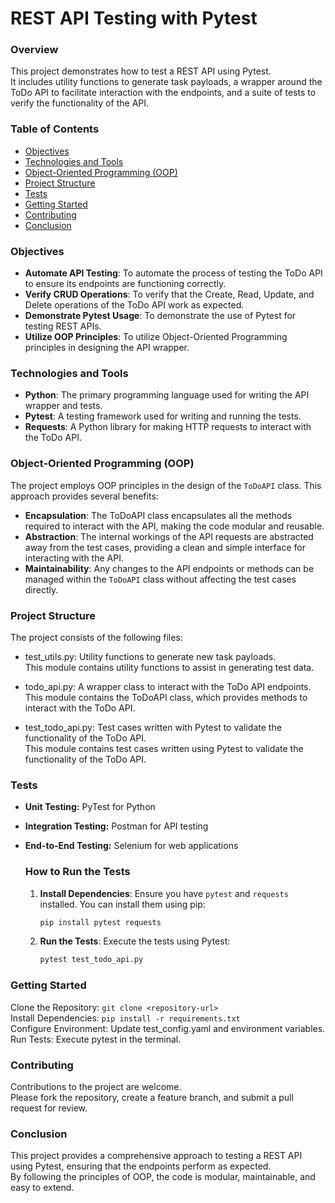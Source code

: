 # REST API Testing with Pytest

### Overview
This project demonstrates how to test a REST API using Pytest.</br>
It includes utility functions to generate task payloads, a wrapper around the ToDo API to facilitate interaction with the endpoints, and a suite of tests to verify the functionality of the API.</br>

### Table of Contents
- [Objectives](#Objectives)
- [Technologies and Tools](#technologies-and-tools)
- [Object-Oriented Programming (OOP)](#object-oriented-programming-oop)
- [Project Structure](#project-structure)
- [Tests](#tests)
- [Getting Started](#getting-started)
- [Contributing](#contributing)
- [Conclusion](#conclusion)


### Objectives
* **Automate API Testing**: To automate the process of testing the ToDo API to ensure its endpoints are functioning correctly.</br>
* **Verify CRUD Operations**: To verify that the Create, Read, Update, and Delete operations of the ToDo API work as expected.</br>
* **Demonstrate Pytest Usage**: To demonstrate the use of Pytest for testing REST APIs.</br>
* **Utilize OOP Principles**: To utilize Object-Oriented Programming principles in designing the API wrapper.</br>

### Technologies and Tools
* **Python**: The primary programming language used for writing the API wrapper and tests.</br>
* **Pytest**: A testing framework used for writing and running the tests.</br>
* **Requests**: A Python library for making HTTP requests to interact with the ToDo API.</br>

### Object-Oriented Programming (OOP)
The project employs OOP principles in the design of the `ToDoAPI` class. This approach provides several benefits:

* **Encapsulation**: The ToDoAPI class encapsulates all the methods required to interact with the API, making the code modular and reusable.
* **Abstraction**: The internal workings of the API requests are abstracted away from the test cases, providing a clean and simple interface for interacting with the API.
* **Maintainability**: Any changes to the API endpoints or methods can be managed within the `ToDoAPI` class without affecting the test cases directly.

### Project Structure
The project consists of the following files:

* test_utils.py: Utility functions to generate new task payloads.</br>
This module contains utility functions to assist in generating test data.</br>
* todo_api.py: A wrapper class to interact with the ToDo API endpoints.</br>
This module contains the ToDoAPI class, which provides methods to interact with the ToDo API.</br>

* test_todo_api.py: Test cases written with Pytest to validate the functionality of the ToDo API.</br>
This module contains test cases written using Pytest to validate the functionality of the ToDo API.</br>


### Tests
- **Unit Testing:** PyTest for Python
- **Integration Testing:** Postman for API testing
- **End-to-End Testing:** Selenium for web applications

    ### How to Run the Tests
    1. **Install Dependencies**:
    Ensure you have `pytest` and `requests` installed. You can install them using pip:

        ```sh
        pip install pytest requests
        ```

    2. **Run the Tests**:
    Execute the tests using Pytest:

        ```sh
        pytest test_todo_api.py
        ```

### Getting Started
Clone the Repository: `git clone <repository-url>`</br>
Install Dependencies: `pip install -r requirements.txt`</br>
Configure Environment: Update test_config.yaml and environment variables.</br>
Run Tests: Execute pytest in the terminal.</br>

### Contributing
Contributions to the project are welcome.</br>
Please fork the repository, create a feature branch, and submit a pull request for review.</br>

<!-- ## -->

### Conclusion
This project provides a comprehensive approach to testing a REST API using Pytest, ensuring that the endpoints perform as expected.</br>
By following the principles of OOP, the code is modular, maintainable, and easy to extend.</br>